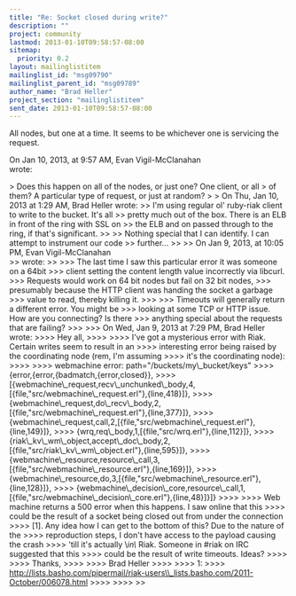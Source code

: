 ```yaml
---
title: "Re: Socket closed during write?"
description: ""
project: community
lastmod: 2013-01-10T09:58:57-08:00
sitemap:
  priority: 0.2
layout: mailinglistitem
mailinglist_id: "msg09790"
mailinglist_parent_id: "msg09789"
author_name: "Brad Heller"
project_section: "mailinglistitem"
sent_date: 2013-01-10T09:58:57-08:00
---
```



All nodes, but one at a time. It seems to be whichever one is servicing the 
request.

On Jan 10, 2013, at 9:57 AM, Evan Vigil-McClanahan  
wrote:

&gt; Does this happen on all of the nodes, or just one? One client, or all
&gt; of them? A particular type of request, or just at random?
&gt; 
&gt; On Thu, Jan 10, 2013 at 1:29 AM, Brad Heller  wrote:
&gt;&gt; I'm using regular ol' ruby-riak client to write to the bucket. It's all 
&gt;&gt; pretty much out of the box. There is an ELB in front of the ring with SSL on 
&gt;&gt; the ELB and on passed through to the ring, if that's significant.
&gt;&gt; 
&gt;&gt; Nothing special that I can identify. I can attempt to instrument our code 
&gt;&gt; further...
&gt;&gt; 
&gt;&gt; On Jan 9, 2013, at 10:05 PM, Evan Vigil-McClanahan  
&gt;&gt; wrote:
&gt;&gt; 
&gt;&gt;&gt; The last time I saw this particular error it was someone on a 64bit
&gt;&gt;&gt; client setting the content length value incorrectly via libcurl.
&gt;&gt;&gt; Requests would work on 64 bit nodes but fail on 32 bit nodes,
&gt;&gt;&gt; presumably because the HTTP client was handing the socket a garbage
&gt;&gt;&gt; value to read, thereby killing it.
&gt;&gt;&gt; 
&gt;&gt;&gt; Timeouts will generally return a different error. You might be
&gt;&gt;&gt; looking at some TCP or HTTP issue. How are you connecting? Is there
&gt;&gt;&gt; anything special about the requests that are failing?
&gt;&gt;&gt; 
&gt;&gt;&gt; On Wed, Jan 9, 2013 at 7:29 PM, Brad Heller  wrote:
&gt;&gt;&gt;&gt; Hey all,
&gt;&gt;&gt;&gt; 
&gt;&gt;&gt;&gt; I've got a mysterious error with Riak. Certain writes seem to result in an
&gt;&gt;&gt;&gt; interesting error being raised by the coordinating node (rem, I'm assuming
&gt;&gt;&gt;&gt; it's the coordinating node):
&gt;&gt;&gt;&gt; 
&gt;&gt;&gt;&gt; webmachine error: path="/buckets/my\\_bucket/keys"
&gt;&gt;&gt;&gt; {error,{error,{badmatch,{error,closed}},
&gt;&gt;&gt;&gt; [{webmachine\\_request,recv\\_unchunked\\_body,4,[{file,"src/webmachine\\_request.erl"},{line,418}]},
&gt;&gt;&gt;&gt; {webmachine\\_request,do\\_recv\\_body,2,[{file,"src/webmachine\\_request.erl"},{line,377}]},
&gt;&gt;&gt;&gt; {webmachine\\_request,call,2,[{file,"src/webmachine\\_request.erl"},{line,149}]},
&gt;&gt;&gt;&gt; {wrq,req\\_body,1,[{file,"src/wrq.erl"},{line,112}]},
&gt;&gt;&gt;&gt; {riak\\_kv\\_wm\\_object,accept\\_doc\\_body,2,[{file,"src/riak\\_kv\\_wm\\_object.erl"},{line,595}]},
&gt;&gt;&gt;&gt; {webmachine\\_resource,resource\\_call,3,[{file,"src/webmachine\\_resource.erl"},{line,169}]},
&gt;&gt;&gt;&gt; {webmachine\\_resource,do,3,[{file,"src/webmachine\\_resource.erl"},{line,128}]},
&gt;&gt;&gt;&gt; {webmachine\\_decision\\_core,resource\\_call,1,[{file,"src/webmachine\\_decision\\_core.erl"},{line,48}]}]}
&gt;&gt;&gt;&gt; 
&gt;&gt;&gt;&gt; Web machine returns a 500 error when this happens. I saw online that this
&gt;&gt;&gt;&gt; could be the result of a socket being closed out from under the connection
&gt;&gt;&gt;&gt; [1]. Any idea how I can get to the bottom of this? Due to the nature of the
&gt;&gt;&gt;&gt; reproduction steps, I don't have access to the payload causing the crash
&gt;&gt;&gt;&gt; 'till it's actually \\*in\\* Riak. Someone in #riak on IRC suggested that this
&gt;&gt;&gt;&gt; could be the result of write timeouts. Ideas?
&gt;&gt;&gt;&gt; 
&gt;&gt;&gt;&gt; Thanks,
&gt;&gt;&gt;&gt; 
&gt;&gt;&gt;&gt; Brad Heller
&gt;&gt;&gt;&gt; 
&gt;&gt;&gt;&gt; 1:
&gt;&gt;&gt;&gt; http://lists.basho.com/pipermail/riak-users\\_lists.basho.com/2011-October/006078.html
&gt;&gt;&gt;&gt; 
&gt;&gt;&gt;&gt; 
&gt;&gt; 
